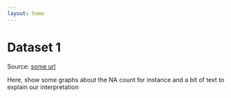 ```yaml
---
layout: home
---
```

# Dataset 1

Source: [some url](https://www.kaggle.com/datasets/unanimad/the-oscar-award)

Here, show some graphs about the NA count for instance and a bit of text to explain our interpretation